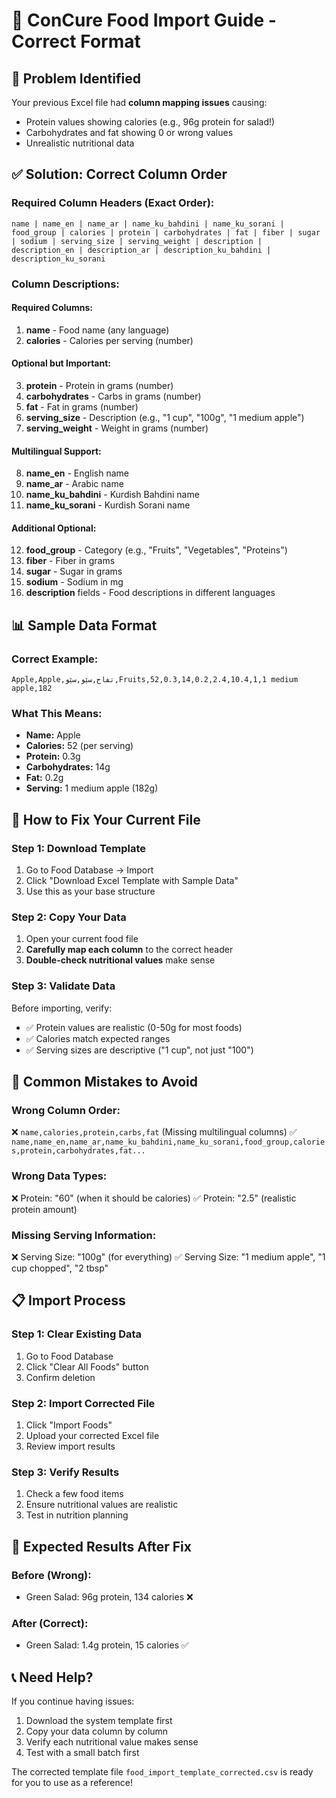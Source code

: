 # 🍎 ConCure Food Import Guide - Correct Format

## 🚨 Problem Identified
Your previous Excel file had **column mapping issues** causing:
- Protein values showing calories (e.g., 96g protein for salad!)
- Carbohydrates and fat showing 0 or wrong values
- Unrealistic nutritional data

## ✅ Solution: Correct Column Order

### **Required Column Headers (Exact Order):**
```
name | name_en | name_ar | name_ku_bahdini | name_ku_sorani | food_group | calories | protein | carbohydrates | fat | fiber | sugar | sodium | serving_size | serving_weight | description | description_en | description_ar | description_ku_bahdini | description_ku_sorani
```

### **Column Descriptions:**

#### **Required Columns:**
1. **name** - Food name (any language)
2. **calories** - Calories per serving (number)

#### **Optional but Important:**
3. **protein** - Protein in grams (number)
4. **carbohydrates** - Carbs in grams (number) 
5. **fat** - Fat in grams (number)
6. **serving_size** - Description (e.g., "1 cup", "100g", "1 medium apple")
7. **serving_weight** - Weight in grams (number)

#### **Multilingual Support:**
8. **name_en** - English name
9. **name_ar** - Arabic name
10. **name_ku_bahdini** - Kurdish Bahdini name
11. **name_ku_sorani** - Kurdish Sorani name

#### **Additional Optional:**
12. **food_group** - Category (e.g., "Fruits", "Vegetables", "Proteins")
13. **fiber** - Fiber in grams
14. **sugar** - Sugar in grams  
15. **sodium** - Sodium in mg
16. **description** fields - Food descriptions in different languages

## 📊 Sample Data Format

### **Correct Example:**
```
Apple,Apple,تفاح,سێو,سێو,Fruits,52,0.3,14,0.2,2.4,10.4,1,1 medium apple,182
```

### **What This Means:**
- **Name:** Apple
- **Calories:** 52 (per serving)
- **Protein:** 0.3g
- **Carbohydrates:** 14g  
- **Fat:** 0.2g
- **Serving:** 1 medium apple (182g)

## 🔧 How to Fix Your Current File

### **Step 1: Download Template**
1. Go to Food Database → Import
2. Click "Download Excel Template with Sample Data"
3. Use this as your base structure

### **Step 2: Copy Your Data**
1. Open your current food file
2. **Carefully map each column** to the correct header
3. **Double-check nutritional values** make sense

### **Step 3: Validate Data**
Before importing, verify:
- ✅ Protein values are realistic (0-50g for most foods)
- ✅ Calories match expected ranges
- ✅ Serving sizes are descriptive ("1 cup", not just "100")

## 🚫 Common Mistakes to Avoid

### **Wrong Column Order:**
❌ `name,calories,protein,carbs,fat` (Missing multilingual columns)
✅ `name,name_en,name_ar,name_ku_bahdini,name_ku_sorani,food_group,calories,protein,carbohydrates,fat...`

### **Wrong Data Types:**
❌ Protein: "60" (when it should be calories)
✅ Protein: "2.5" (realistic protein amount)

### **Missing Serving Information:**
❌ Serving Size: "100g" (for everything)
✅ Serving Size: "1 medium apple", "1 cup chopped", "2 tbsp"

## 📋 Import Process

### **Step 1: Clear Existing Data**
1. Go to Food Database
2. Click "Clear All Foods" button
3. Confirm deletion

### **Step 2: Import Corrected File**
1. Click "Import Foods"
2. Upload your corrected Excel file
3. Review import results

### **Step 3: Verify Results**
1. Check a few food items
2. Ensure nutritional values are realistic
3. Test in nutrition planning

## 🎯 Expected Results After Fix

### **Before (Wrong):**
- Green Salad: 96g protein, 134 calories ❌

### **After (Correct):**
- Green Salad: 1.4g protein, 15 calories ✅

## 📞 Need Help?

If you continue having issues:
1. Download the system template first
2. Copy your data column by column
3. Verify each nutritional value makes sense
4. Test with a small batch first

The corrected template file `food_import_template_corrected.csv` is ready for you to use as a reference!
